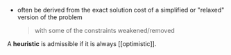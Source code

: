 - often be derived from the exact solution cost of a simplified or "relaxed" version of the problem
	> with some of the constraints weakened/removed
	
A **heuristic** is admissible if it is always [[optimistic]].
